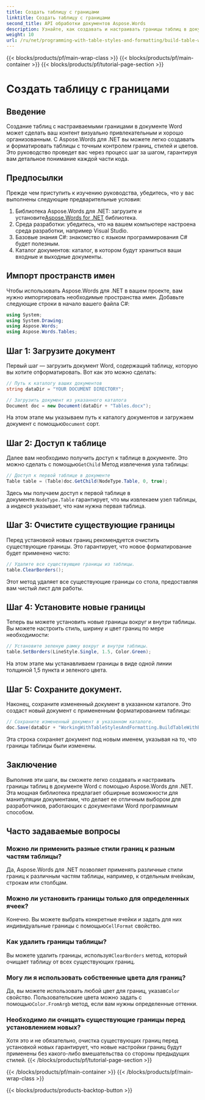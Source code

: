 ```yaml
---
title: Создать таблицу с границами
linktitle: Создать таблицу с границами
second_title: API обработки документов Aspose.Words
description: Узнайте, как создавать и настраивать границы таблиц в документах Word с помощью Aspose.Words для .NET. Следуйте нашему пошаговому руководству для получения подробных инструкций.
weight: 10
url: /ru/net/programming-with-table-styles-and-formatting/build-table-with-borders/
---
```


{{< blocks/products/pf/main-wrap-class >}}
{{< blocks/products/pf/main-container >}}
{{< blocks/products/pf/tutorial-page-section >}}

# Создать таблицу с границами

## Введение

Создание таблиц с настраиваемыми границами в документе Word может сделать ваш контент визуально привлекательным и хорошо организованным. С Aspose.Words для .NET вы можете легко создавать и форматировать таблицы с точным контролем границ, стилей и цветов. Это руководство проведет вас через процесс шаг за шагом, гарантируя вам детальное понимание каждой части кода.

## Предпосылки

Прежде чем приступить к изучению руководства, убедитесь, что у вас выполнены следующие предварительные условия:

1.  Библиотека Aspose.Words для .NET: загрузите и установите[Aspose.Words for .NET](https://releases.aspose.com/words/net/) библиотека.
2. Среда разработки: убедитесь, что на вашем компьютере настроена среда разработки, например Visual Studio.
3. Базовые знания C#: знакомство с языком программирования C# будет полезным.
4. Каталог документов: каталог, в котором будут храниться ваши входные и выходные документы.

## Импорт пространств имен

Чтобы использовать Aspose.Words для .NET в вашем проекте, вам нужно импортировать необходимые пространства имен. Добавьте следующие строки в начало вашего файла C#:

```csharp
using System;
using System.Drawing;
using Aspose.Words;
using Aspose.Words.Tables;
```

## Шаг 1: Загрузите документ

Первый шаг — загрузить документ Word, содержащий таблицу, которую вы хотите отформатировать. Вот как это можно сделать:

```csharp
// Путь к каталогу ваших документов
string dataDir = "YOUR DOCUMENT DIRECTORY";

// Загрузить документ из указанного каталога
Document doc = new Document(dataDir + "Tables.docx");
```

 На этом этапе мы указываем путь к каталогу документов и загружаем документ с помощью`Document` сорт.

## Шаг 2: Доступ к таблице

 Далее вам необходимо получить доступ к таблице в документе. Это можно сделать с помощью`GetChild` Метод извлечения узла таблицы:

```csharp
// Доступ к первой таблице в документе
Table table = (Table)doc.GetChild(NodeType.Table, 0, true);
```

 Здесь мы получаем доступ к первой таблице в документе.`NodeType.Table` гарантирует, что мы извлекаем узел таблицы, а индекс`0` указывает, что нам нужна первая таблица.

## Шаг 3: Очистите существующие границы

Перед установкой новых границ рекомендуется очистить существующие границы. Это гарантирует, что новое форматирование будет применено чисто:

```csharp
// Удалите все существующие границы из таблицы.
table.ClearBorders();
```

Этот метод удаляет все существующие границы со стола, предоставляя вам чистый лист для работы.

## Шаг 4: Установите новые границы

Теперь вы можете установить новые границы вокруг и внутри таблицы. Вы можете настроить стиль, ширину и цвет границ по мере необходимости:

```csharp
// Установите зеленую рамку вокруг и внутри таблицы.
table.SetBorders(LineStyle.Single, 1.5, Color.Green);
```

На этом этапе мы устанавливаем границы в виде одной линии толщиной 1,5 пункта и зеленого цвета.

## Шаг 5: Сохраните документ.

Наконец, сохраните измененный документ в указанном каталоге. Это создаст новый документ с примененным форматированием таблицы:

```csharp
// Сохраните измененный документ в указанном каталоге.
doc.Save(dataDir + "WorkingWithTableStylesAndFormatting.BuildTableWithBorders.docx");
```

Эта строка сохраняет документ под новым именем, указывая на то, что границы таблицы были изменены.

## Заключение

Выполнив эти шаги, вы сможете легко создавать и настраивать границы таблиц в документе Word с помощью Aspose.Words для .NET. Эта мощная библиотека предлагает обширные возможности для манипуляции документами, что делает ее отличным выбором для разработчиков, работающих с документами Word программным способом.

## Часто задаваемые вопросы

### Можно ли применить разные стили границ к разным частям таблицы?
Да, Aspose.Words для .NET позволяет применять различные стили границ к различным частям таблицы, например, к отдельным ячейкам, строкам или столбцам.

### Можно ли установить границы только для определенных ячеек?
 Конечно. Вы можете выбрать конкретные ячейки и задать для них индивидуальные границы с помощью`CellFormat` свойство.

### Как удалить границы таблицы?
 Вы можете удалить границы, используя`ClearBorders` метод, который очищает таблицу от всех существующих границ.

### Могу ли я использовать собственные цвета для границ?
 Да, вы можете использовать любой цвет для границ, указав`Color` свойство. Пользовательские цвета можно задать с помощью`Color.FromArgb` метод, если вам нужны определенные оттенки.

### Необходимо ли очищать существующие границы перед установлением новых?
Хотя это и не обязательно, очистка существующих границ перед установкой новых гарантирует, что новые настройки границ будут применены без какого-либо вмешательства со стороны предыдущих стилей.
{{< /blocks/products/pf/tutorial-page-section >}}

{{< /blocks/products/pf/main-container >}}
{{< /blocks/products/pf/main-wrap-class >}}

{{< blocks/products/products-backtop-button >}}
